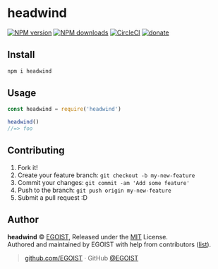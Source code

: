 
# headwind

[![NPM version](https://img.shields.io/npm/v/headwind.svg?style=flat)](https://npmjs.com/package/headwind) [![NPM downloads](https://img.shields.io/npm/dm/headwind.svg?style=flat)](https://npmjs.com/package/headwind) [![CircleCI](https://circleci.com/gh/EGOIST/headwind/tree/master.svg?style=shield)](https://circleci.com/gh/EGOIST/headwind/tree/master)  [![donate](https://img.shields.io/badge/$-donate-ff69b4.svg?maxAge=2592000&style=flat)](https://github.com/EGOIST/donate)

## Install

```bash
npm i headwind
```

## Usage

```js
const headwind = require('headwind')

headwind()
//=> foo
```

## Contributing

1. Fork it!
2. Create your feature branch: `git checkout -b my-new-feature`
3. Commit your changes: `git commit -am 'Add some feature'`
4. Push to the branch: `git push origin my-new-feature`
5. Submit a pull request :D


## Author

**headwind** © [EGOIST](https://github.com/EGOIST), Released under the [MIT](./LICENSE) License.<br>
Authored and maintained by EGOIST with help from contributors ([list](https://github.com/EGOIST/headwind/contributors)).

> [github.com/EGOIST](https://github.com/EGOIST) · GitHub [@EGOIST](https://github.com/EGOIST)
